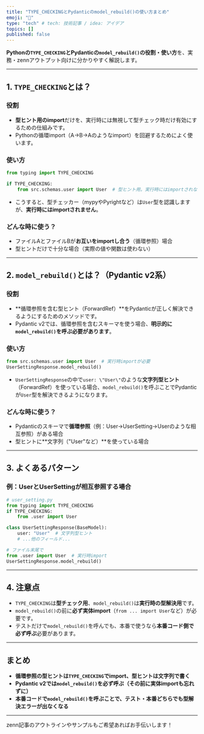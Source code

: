 ```yaml
---
title: "TYPE_CHECKINGとPydanticのmodel_rebuild()の使い方まとめ"
emoji: "🎉"
type: "tech" # tech: 技術記事 / idea: アイデア
topics: []
published: false
---
```


**Pythonの`TYPE_CHECKING`とPydanticの`model_rebuild()`の役割・使い方**を、実務・zennアウトプット向けに分かりやすく解説します。

---

## 1. `TYPE_CHECKING`とは？

### 役割

- **型ヒント用のimport**だけを、実行時には無視して型チェック時だけ有効にするための仕組みです。
- Pythonの循環import（A→B→Aのようなimport）を回避するためによく使います。

### 使い方

```python
from typing import TYPE_CHECKING

if TYPE_CHECKING:
    from src.schemas.user import User  # 型ヒント用。実行時にはimportされない
```

- こうすると、型チェッカー（mypyやPyrightなど）は`User`型を認識しますが、**実行時にはimportされません**。

### どんな時に使う？

- ファイルAとファイルBが**お互いをimportし合う**（循環参照）場合
- 型ヒントだけで十分な場合（実際の値や関数は使わない）

---

## 2. `model_rebuild()`とは？（Pydantic v2系）

### 役割

- **循環参照を含む型ヒント（ForwardRef）**をPydanticが正しく解決できるようにするためのメソッドです。
- Pydantic v2では、循環参照を含むスキーマを使う場合、**明示的に`model_rebuild()`を呼ぶ必要があります**。

### 使い方

```python
from src.schemas.user import User  # 実行時importが必要
UserSettingResponse.model_rebuild()
```

- `UserSettingResponse`の中で`user: \"User\"`のような**文字列型ヒント**（ForwardRef）を使っている場合、`model_rebuild()`を呼ぶことでPydanticが`User`型を解決できるようになります。

### どんな時に使う？

- Pydanticのスキーマで**循環参照**（例：User→UserSetting→Userのような相互参照）がある場合
- 型ヒントに**文字列（\"User\"など）**を使っている場合

---

## 3. よくあるパターン

### 例：UserとUserSettingが相互参照する場合

```python
# user_setting.py
from typing import TYPE_CHECKING
if TYPE_CHECKING:
    from .user import User

class UserSettingResponse(BaseModel):
    user: "User"  # 文字列型ヒント
    # ...他のフィールド...

# ファイル末尾で
from .user import User  # 実行時import
UserSettingResponse.model_rebuild()
```

---

## 4. 注意点

- `TYPE_CHECKING`は**型チェック用**、`model_rebuild()`は**実行時の型解決用**です。
- `model_rebuild()`の前に**必ず実体import**（`from ... import User`など）が必要です。
- テストだけで`model_rebuild()`を呼んでも、本番で使うなら**本番コード側で必ず呼ぶ**必要があります。

---

## まとめ

- **循環参照の型ヒントは`TYPE_CHECKING`でimport、型ヒントは文字列で書く**
- **Pydantic v2では`model_rebuild()`を必ず呼ぶ（その前に実体importも忘れずに）**
- **本番コードで`model_rebuild()`を呼ぶことで、テスト・本番どちらでも型解決エラーが出なくなる**

---

zenn記事のアウトラインやサンプルもご希望あればお手伝いします！